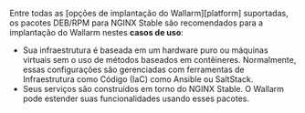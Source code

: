Entre todas as [opções de implantação do Wallarm][platform] suportadas, os pacotes DEB/RPM para NGINX Stable são recomendados para a implantação do Wallarm nestes **casos de uso**:

* Sua infraestrutura é baseada em um hardware puro ou máquinas virtuais sem o uso de métodos baseados em contêineres. Normalmente, essas configurações são gerenciadas com ferramentas de Infraestrutura como Código (IaC) como Ansible ou SaltStack.
* Seus serviços são construídos em torno do NGINX Stable. O Wallarm pode estender suas funcionalidades usando esses pacotes.